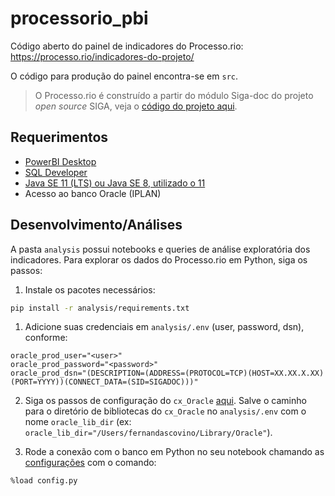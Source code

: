 # processorio_pbi

Código aberto do painel de indicadores do Processo.rio:
https://processo.rio/indicadores-do-projeto/

O código para produção do painel encontra-se em `src`.

> O Processo.rio é construído a partir do módulo Siga-doc do projeto *open source*
> SIGA, veja o [código do projeto aqui](https://github.com/projeto-siga/siga).

## Requerimentos

- [PowerBI Desktop](https://powerbi.microsoft.com/pt-br/desktop/)
- [SQL Developer](https://www.oracle.com/database/technologies/appdev/sqldeveloper-landing.html)
- [Java SE 11 (LTS) ou Java SE 8, utilizado o
  11](https://www.oracle.com/java/technologies/javase-downloads.html)
- Acesso ao banco Oracle (IPLAN)

## Desenvolvimento/Análises

A pasta `analysis` possui notebooks e queries de análise exploratória
dos indicadores. Para explorar os dados do Processo.rio em Python,
siga os passos:

1. Instale os pacotes necessários:

```bash
pip install -r analysis/requirements.txt
```

1. Adicione suas credenciais em `analysis/.env` (user, password, dsn),
   conforme:

```
oracle_prod_user="<user>"
oracle_prod_password="<password>"
oracle_prod_dsn="(DESCRIPTION=(ADDRESS=(PROTOCOL=TCP)(HOST=XX.XX.X.XX)(PORT=YYYY))(CONNECT_DATA=(SID=SIGADOC)))"
```

2. Siga os passos de configuração do `cx_Oracle`
   [aqui](https://cx-oracle.readthedocs.io/en/latest/user_guide/installation.html#quick-start-cx-oracle-installation).
   Salve o caminho para o diretório de bibliotecas do `cx_Oracle` no
   `analysis/.env` com o nome `oracle_lib_dir` (ex:
   `oracle_lib_dir="/Users/fernandascovino/Library/Oracle"`).

3. Rode a conexão com o banco em Python no seu notebook chamando as
   [configurações](analysis/config.py) com o comando:

```python3
%load config.py
```